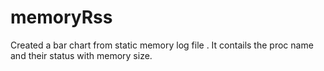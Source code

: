 # memoryRss

Created a bar chart from static 
memory log file .
It contails the proc name and 
their status with memory size.

